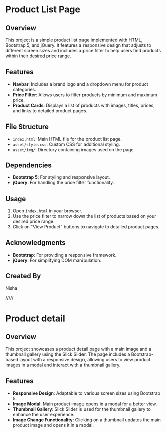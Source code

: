 # Product List Page

## Overview

This project is a simple product list page implemented with HTML, Bootstrap 5, and jQuery. It features a responsive design that adjusts to different screen sizes and includes a price filter to help users find products within their desired price range.

## Features

- **Navbar**: Includes a brand logo and a dropdown menu for product categories.
- **Price Filter**: Allows users to filter products by minimum and maximum price.
- **Product Cards**: Displays a list of products with images, titles, prices, and links to detailed product pages.

## File Structure

- `index.html`: Main HTML file for the product list page.
- `asset/style.css`: Custom CSS for additional styling.
- `asset/img/`: Directory containing images used on the page.

## Dependencies

- **Bootstrap 5**: For styling and responsive layout.
- **jQuery**: For handling the price filter functionality.

## Usage

1. Open `index.html` in your browser.
2. Use the price filter to narrow down the list of products based on your desired price range.
3. Click on "View Product" buttons to navigate to detailed product pages.

## Acknowledgments

- **Bootstrap**: For providing a responsive framework.
- **jQuery**: For simplifying DOM manipulation.

## Created By

Nisha


/////
# Product detail

## Overview

This project showcases a product detail  page with a main image and a thumbnail gallery using the Slick Slider. The page includes a Bootstrap-based layout with a responsive design, allowing users to view product images in a modal and interact with a thumbnail gallery. 

## Features

- **Responsive Design**: Adaptable to various screen sizes using Bootstrap 5.
- **Image Modal**: Main product image opens in a modal for a better view.
- **Thumbnail Gallery**: Slick Slider is used for the thumbnail gallery to enhance the user experience.
- **Image Change Functionality**: Clicking on a thumbnail updates the main product image and opens it in a modal.
